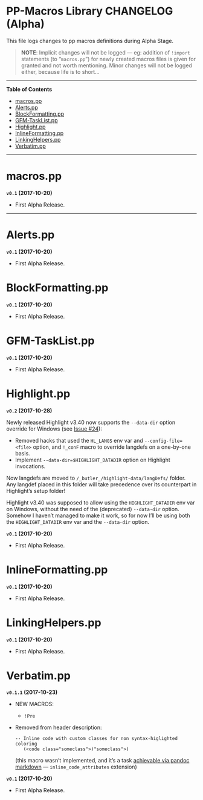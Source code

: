 PP-Macros Library CHANGELOG (Alpha)
===================================

This file logs changes to pp macros definitions during Alpha Stage.

> **NOTE**: Implicit changes will not be logged — eg: addition of `!import` statements (to “`macros.pp`”) for newly created macros files is given for granted and not worth mentioning. Minor changes will not be logged either, because life is to short…

------------------------------------------------------------------------

**Table of Contents**

<!-- #toc -->
-   [macros.pp](#macrospp)
-   [Alerts.pp](#alertspp)
-   [BlockFormatting.pp](#blockformattingpp)
-   [GFM-TaskList.pp](#gfm-tasklistpp)
-   [Highlight.pp](#highlightpp)
-   [InlineFormatting.pp](#inlineformattingpp)
-   [LinkingHelpers.pp](#linkinghelperspp)
-   [Verbatim.pp](#verbatimpp)

<!-- /toc -->

------------------------------------------------------------------------

macros.pp
=========

**`v0.1` (2017-10-20)**

-   First Alpha Release.

------------------------------------------------------------------------

Alerts.pp
=========

**`v0.1` (2017-10-20)**

-   First Alpha Release.

BlockFormatting.pp
==================

**`v0.1` (2017-10-20)**

-   First Alpha Release.

GFM-TaskList.pp
===============

**`v0.1` (2017-10-20)**

-   First Alpha Release.

Highlight.pp
============

**`v0.2` (2017-10-28)**

Newly released Highlight v3.40 now supports the `--data-dir` option override for Windows (see [Issue \#24](https://github.com/andre-simon/highlight/issues/24)):

-   Removed hacks that used the `HL_LANGS` env var and `--config-file=<file>` option, and `!_conF` macro to override langdefs on a one-by-one basis.
-   Implement `--data-dir=$HIGHLIGHT_DATADIR` option on Highlight invocations.

Now langdefs are moved to `/_butler_/highlight-data/langDefs/` folder. Any langdef placed in this folder will take precedence over its counterpart in Highlight’s setup folder!

Highlight v3.40 was supposed to allow using the `HIGHLIGHT_DATADIR` env var on Windows, without the need of the (deprecated) `--data-dir` option. Somehow I haven’t managed to make it work, so for now I’ll be using both the `HIGHLIGHT_DATADIR` env var and the `--data-dir` option.

**`v0.1` (2017-10-20)**

-   First Alpha Release.

InlineFormatting.pp
===================

**`v0.1` (2017-10-20)**

-   First Alpha Release.

LinkingHelpers.pp
=================

**`v0.1` (2017-10-20)**

-   First Alpha Release.

Verbatim.pp
===========

**`v0.1.1` (2017-10-23)**

-   NEW MACROS:
    -   `!Pre`
-   Removed from header description:

        -- Inline code with custom classes for non syntax-higlighted coloring
           (<code class="someclass">)"someclass">)

    (this macro wasn’t implemented, and it’s a task [achievable via pandoc markdown](http://pandoc.org/MANUAL.html#extension-inline_code_attributes) — `inline_code_attributes` extension)

**`v0.1` (2017-10-20)**

-   First Alpha Release.

